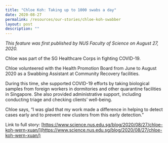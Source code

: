 ```yaml
---
title: "Chloe Koh: Taking up to 1000 swabs a day"
date: 2020-08-27
permalink: /resources/our-stories/chloe-koh-swabber
layout: post
description: ""
---
```


*This feature was first published by NUS Faculty of Science on August 27, 2020.*

Chloe was part of the SG Healthcare Corps in fighting COVID-19.

Chloe volunteered with the Health Promotion Board from June to August 2020 as a Swabbing Assistant at Community Recovery facilities.

During this time, she supported COVID-19 efforts by taking biological samples from foreign workers in dormitories and other quarantine facilities in Singapore. She also provided administrative support, including conducting triage and checking clients’ well-being.

Chloe says, “I was glad that my work made a difference in helping to detect cases early and to prevent new clusters from this early detection.”

Link to full story: [https://www.science.nus.edu.sg/blog/2020/08/27/chloe-koh-wern-xuan/](https://www.science.nus.edu.sg/blog/2020/08/27/chloe-koh-wern-xuan/)
